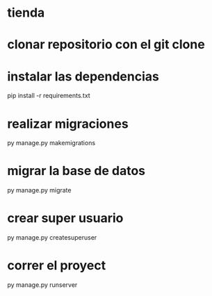 # tienda

# clonar repositorio con el git clone

# instalar las dependencias 
pip install -r requirements.txt

# realizar migraciones
py manage.py makemigrations

# migrar la base de datos 
py manage.py migrate

# crear super usuario
py manage.py createsuperuser

# correr el proyect
py manage.py runserver

